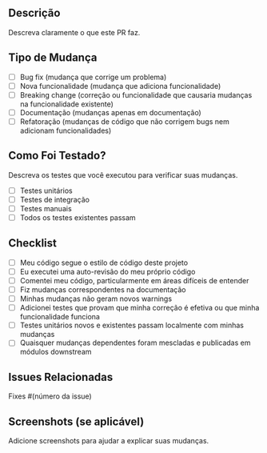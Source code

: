 ## Descrição

Descreva claramente o que este PR faz.

## Tipo de Mudança

- [ ] Bug fix (mudança que corrige um problema)
- [ ] Nova funcionalidade (mudança que adiciona funcionalidade)
- [ ] Breaking change (correção ou funcionalidade que causaria mudanças na funcionalidade existente)
- [ ] Documentação (mudanças apenas em documentação)
- [ ] Refatoração (mudanças de código que não corrigem bugs nem adicionam funcionalidades)

## Como Foi Testado?

Descreva os testes que você executou para verificar suas mudanças.

- [ ] Testes unitários
- [ ] Testes de integração
- [ ] Testes manuais
- [ ] Todos os testes existentes passam

## Checklist

- [ ] Meu código segue o estilo de código deste projeto
- [ ] Eu executei uma auto-revisão do meu próprio código
- [ ] Comentei meu código, particularmente em áreas difíceis de entender
- [ ] Fiz mudanças correspondentes na documentação
- [ ] Minhas mudanças não geram novos warnings
- [ ] Adicionei testes que provam que minha correção é efetiva ou que minha funcionalidade funciona
- [ ] Testes unitários novos e existentes passam localmente com minhas mudanças
- [ ] Quaisquer mudanças dependentes foram mescladas e publicadas em módulos downstream

## Issues Relacionadas

Fixes #(número da issue)

## Screenshots (se aplicável)

Adicione screenshots para ajudar a explicar suas mudanças.
